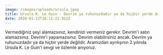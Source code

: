 ```yaml
---
image: /images/uploads/ursula.jpeg
title: Ursula K. Le Guin - Devrim ya ruhunuzdadır ya da hiçbir yerde değildir
date: 2020-01-22T16:11:21.912Z
---
```

Vermediğiniz şeyi alamazsınız, kendinizi vermeniz gerekir. Devrim'i satın alamazsınız. Devrim'i yapamazsınız. Devrim olabilirsiniz ancak. Devrim ya ruhunuzdadır ya da hiçbir yerde değildir. Aramızdan ayrılışının 2.yılında Ursula K. Le Guin'i sevgi ve özlemle anıyoruz.
